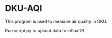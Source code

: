 # DKU-AQI

This program is used to measure air quality in DKU.

Run script.py to upload data to influxDB.